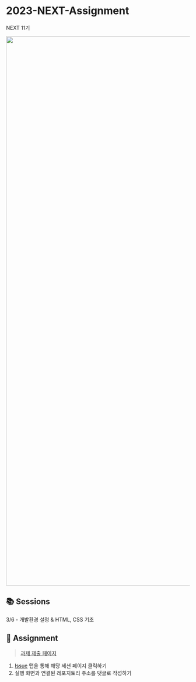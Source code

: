# 2023-NEXT-Assignment

NEXT 11기 

<p align="center" background="black">
<img width="1500" alt="Mask group" src="https://user-images.githubusercontent.com/55613446/223061736-ffce4c21-007c-4769-a4f9-ae9764b21cb3.png">
</p>


## 📚 Sessions

3/6 - 개발환경 설정 & HTML, CSS 기초


## 📑 Assignment

> [과제 제출 페이지](https://github.com/NEXT-LIKELION/2023-NEXT-Assignment/issues)

1. [Issue](https://github.com/NEXT-LIKELION/2023-NEXT-Assignment/issues) 탭을 통해 해당 세션 페이지 클릭하기
2. 실행 화면과 연결된 레포지토리 주소를 댓글로 작성하기
